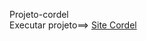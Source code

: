 Projeto-cordel<br>
Executar projeto==> <a target="_blank" href="https://sauldevjr.github.io/Projeto-cordel/">Site Cordel</a>

